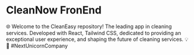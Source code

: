 # CleanNow FronEnd
🌐 Welcome to the CleanEasy repository! The leading app in cleaning services. Developed with React, Tailwind CSS, dedicated to providing an exceptional user experience, and shaping the future of cleaning services. 💡🚀 #NextUnicornCompany

